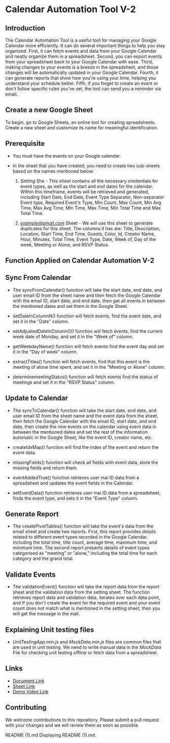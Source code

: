 
# Calendar Automation Tool V-2
## Introduction 
The Calendar Automation Tool is a useful tool for managing your Google Calendar more efficiently. It can do several important things to help you stay organized. First, it can fetch events and data from your Google Calendar and neatly organize them in a spreadsheet. Second, you can export events from your spreadsheet back to your Google Calendar with ease. Third, making changes to your events is a breeze in the spreadsheet, and those changes will be automatically updated in your Google Calendar. Fourth, it can generate reports that show how you're using your time, helping you understand your schedule better. Fifth, if you forget to create an event or don't follow specific rules you've set, the tool can send you a reminder via email.

## Create a new Google Sheet
To begin, go to Google Sheets, an online tool for creating spreadsheets. Create a new sheet and customize its name for meaningful identification.

## Prerequisite
* You must have the events on your Google calendar.
* In the sheet that you have created, you need to create two sub-sheets based on the names mentioned below:

    1. *Setting* She - This sheet contains all the necessary credentials for event types, as well as the start and end dates for the calendar. Within this timeframe, events will be retrieved and generated, including Start Date, End Date, Event Type Separator, Non-separator Event type, Required Event's Type, Min Count, Max Count, Min Avg Time, Max Avg Time, Min Time, Max Time, Min Total Time and Max Total Time.

    2. *example@gmail.com* Sheet - We will use this sheet to generate duplicates for this sheet. The columns it has are: Title, Description, Location, Start Time, End Time, Guests, Color, Id, Creator Name, Hour, Minutes, Total Time, Event Type, Date, Week of, Day of the week, Meeting or Alone, and RSVP Status.
  

## Function Applied on Calendar Automation V-2
## Sync From Calendar
* The syncFromCalendar() function will take the start date, end date, and user email ID from the sheet name and then fetch the Google Calendar with the email ID, start date, and end date, then get all events in between the mentioned dates and set them in the Google Sheet.

* setDateInColumnN() function will fetch events, find the event date, and set it in the "Date" column.

* setAdjustedDateInColumnO() function will fetch events, find the current week date of Monday, and set it in the "Week of" column.

* getWeekdayName() function will fetch events find the event day and set it in the "Day of week" column.

* extractTitles() function will fetch events, find that this event is the meeting of alone time spent, and set it in the "Meeting or Alone" column.

* determinemeetingStatus() function will fetch events find the status of meetings and set it in the "RSVP Status" column.


## Update to Calendar
* The syncToCalendar() function will take the start date, end date, and user email ID from the sheet name and the event data from the sheet, then fetch the Google Calendar with the email ID, start date, and end date, then create the new events on the calendar using event data in between the mentioned dates and set the rest of the information automatic in the Google Sheet, like the event ID, creator name, etc.

* createIdxMap() function will find the index of the event and return the event data.

* missingFields() function will check all fields with event data, store the missing fields and return them.

* eventAddedTrue() function retrieves user mai ID data from a spreadsheet and updates the event fields in the Calendar.

* setEventData() function retrieves user mai ID data from a spreadsheet, finds the event type, and sets it in the "Event Type" column.
  
## Generate Report
* The createPivotTables() function will take the event's data from the email sheet and create two reports. First, this report provides details related to different event types recorded in the Google Calendar. including the total time, title count, average time, maximum time, and minimum time. The second report presents details of event types categorised as "meeting" or "alone," including the total time for each category and the grand total.
  
## Validate Events
* The validationEvent() function will take the report data from the report sheet and the validation data from the setting sheet. The function retrieves report data and validation data, iterates over each data point, and If you don't create the event for the required event and your event count does not match what is mentioned in the setting sheet, then you will get the message in the mail.


## Explaining Unit testing files
* *UnitTestingApp.min.js* and *MockData.min.js* files are common files that are used in unit testing. We need to write manual data in the *MockData* File for checking unit testing offline or fetch data from a spreadsheet.

## Links
* [Document Link](https://docs.google.com/document/d/1cI38RjcCSG3LHQDfrOZu2rRD7uOv4kzGzoh5ddFrDR8/edit?usp=sharing)
* [Sheet Link](https://docs.google.com/spreadsheets/d/1yhGdYYijaVlwwRiGYh-MRt1_YktRRO72pUlGfcaQU98/edit?usp=sharing)
* [Demo Video Link](https://drive.google.com/file/d/1JdCEf-9G677x59uFAvxHp3u-jEgif8_A/view)

## Contributing

We welcome contributions to this repository. Please submit a pull request with your changes and we will review them as soon as possible.

README (1).md
Displaying README (1).md.
